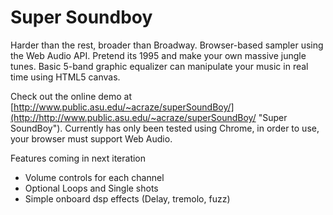 Super Soundboy
=========================
Harder than the rest, broader than Broadway. Browser-based sampler using the Web Audio API. Pretend its 1995 and make your own massive jungle tunes.
Basic 5-band graphic equalizer can manipulate your music in real time using HTML5 canvas.

Check out the online demo at [http://www.public.asu.edu/~acraze/superSoundBoy/](http://http://www.public.asu.edu/~acraze/superSoundBoy/ "Super SoundBoy"). 
Currently has only been tested using Chrome, in order to use, your browser must support Web Audio.

Features coming in next iteration
- Volume controls for each channel
- Optional Loops and Single shots
- Simple onboard dsp effects (Delay, tremolo, fuzz)